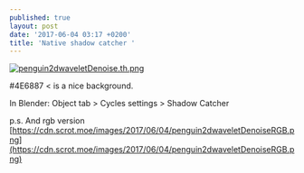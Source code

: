 ```yaml
---
published: true
layout: post
date: '2017-06-04 03:17 +0200'
title: 'Native shadow catcher '
---
```

[![penguin2dwaveletDenoise.th.png](https://cdn.scrot.moe/images/2017/06/04/penguin2dwaveletDenoiseRGB.th.png)](https://cdn.scrot.moe/images/2017/06/04/penguin2dwaveletDenoise.png)

#4E6887 < is a nice background.

In Blender: Object tab > Cycles settings > Shadow Catcher

p.s. And rgb version  
[https://cdn.scrot.moe/images/2017/06/04/penguin2dwaveletDenoiseRGB.png](https://cdn.scrot.moe/images/2017/06/04/penguin2dwaveletDenoiseRGB.png)
